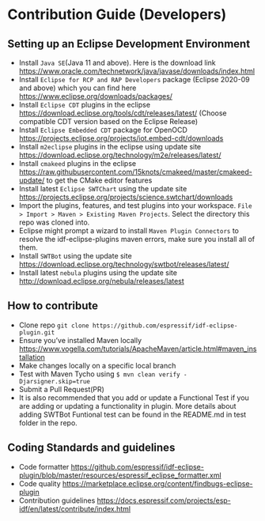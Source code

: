 # Contribution Guide (Developers)

## Setting up an Eclipse Development Environment
* Install `Java SE`(Java 11 and above). Here is the download link https://www.oracle.com/technetwork/java/javase/downloads/index.html
* Install `Eclipse for RCP and RAP Developers` package (Eclipse 2020-09 and above) which you can find here https://www.eclipse.org/downloads/packages/
* Install `Eclipse CDT` plugins in the eclipse https://download.eclipse.org/tools/cdt/releases/latest/ (Choose compatible CDT version based on the Eclipse Release)
* Install `Eclipse Embedded CDT` package for OpenOCD https://projects.eclipse.org/projects/iot.embed-cdt/downloads
* Install `m2eclipse` plugins in the eclipse using update site https://download.eclipse.org/technology/m2e/releases/latest/
* Install `cmakeed` plugins in the eclipse https://raw.githubusercontent.com/15knots/cmakeed/master/cmakeed-update/ to get the CMake editor features
* Install latest `Eclipse SWTChart` using the update site https://projects.eclipse.org/projects/science.swtchart/downloads
* Import the plugins, features, and test plugins into your workspace. `File > Import > Maven > Existing Maven Projects`. Select the directory this repo was cloned into.
* Eclipse might prompt a wizard to install `Maven Plugin Connectors` to resolve the idf-eclipse-plugins maven errors, make sure you install all of them.
* Install `SWTBot` using the update site https://download.eclipse.org/technology/swtbot/releases/latest/
* Install latest `nebula` plugins using the update site http://download.eclipse.org/nebula/releases/latest

## How to contribute
* Clone repo `git clone https://github.com/espressif/idf-eclipse-plugin.git`
* Ensure you’ve installed Maven locally https://www.vogella.com/tutorials/ApacheMaven/article.html#maven_installation 
* Make changes locally on a specific local branch
* Test with Maven Tycho using `$ mvn clean verify -Djarsigner.skip=true`
* Submit a Pull Request(PR)
* It is also recommended that you add or update a Functional Test if you are adding or updating a functionality in plugin. More details about adding SWTBot Funtional test can be found in the README.md in test folder in the repo.

## Coding Standards and guidelines
* Code formatter https://github.com/espressif/idf-eclipse-plugin/blob/master/resources/espressif_eclipse_formatter.xml
* Code quality https://marketplace.eclipse.org/content/findbugs-eclipse-plugin
* Contribution guidelines https://docs.espressif.com/projects/esp-idf/en/latest/contribute/index.html
